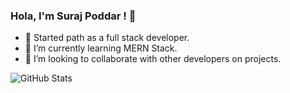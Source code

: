 ### Hola, I'm Suraj Poddar ! 👋


- 🔭 Started path as a full stack developer.
- 🌱 I’m currently learning MERN Stack.
- 👯 I’m looking to collaborate with other developers on projects.

![GitHub Stats](https://github-readme-stats.vercel.app/api?username=iamSuraZz&theme=radical)
